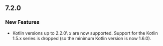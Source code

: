 ## 7.2.0

### New Features

* Kotlin versions up to 2.2.0\ *x* are now supported. Support for the Kotlin 1.5.x series is dropped (so the minimum Kotlin version is now 1.6.0).
